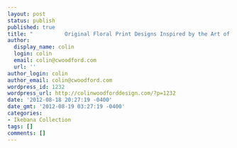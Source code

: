 ```yaml
---
layout: post
status: publish
published: true
title: "          Original Floral Print Designs Inspired by the Art of Ikebana"
author:
  display_name: colin
  login: colin
  email: colin@cwoodford.com
  url: ''
author_login: colin
author_email: colin@cwoodford.com
wordpress_id: 1232
wordpress_url: http://colinwoodforddesign.com/?p=1232
date: '2012-08-18 20:27:19 -0400'
date_gmt: '2012-08-19 03:27:19 -0400'
categories:
- Ikebana Collection
tags: []
comments: []
---
```


<div class = "posts-box">
<img src = "banner6.jpg>
</div>

